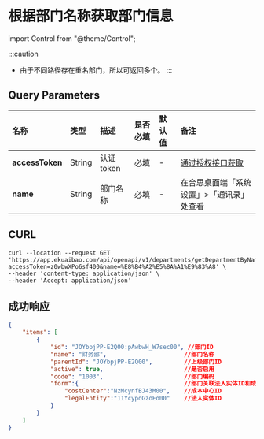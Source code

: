 # 根据部门名称获取部门信息

import Control from "@theme/Control";

<Control
method="GET"
url="/api/openapi/v1/departments/getDepartmentByName"
/>

:::caution
- 由于不同路径存在重名部门，所以可返回多个。
:::

## Query Parameters

| 名称 | 类型 | 描述 | 是否必填 | 默认值 | 备注 |
| :--- | :--- | :--- | :--- |:--- | :--- |
| **accessToken** | String | 认证token | 必填 | - | [通过授权接口获取](/docs/open-api/getting-started/auth) |
| **name**        | String | 部门名称   | 必填 | - | 在合思桌面端「系统设置」>「通讯录」处查看 |

## CURL
```shell
curl --location --request GET 'https://app.ekuaibao.com/api/openapi/v1/departments/getDepartmentByName?accessToken=z0wbwXPo6sf400&name=%E8%B4%A2%E5%8A%A1%E9%83%A8' \
--header 'content-type: application/json' \
--header 'Accept: application/json'
```

## 成功响应
```json
{
    "items": [
        {
            "id": "JOYbpjPP-E2Q00:pAwbwH_W7sec00", //部门ID
            "name": "财务部",                      //部门名称
            "parentId": "JOYbpjPP-E2Q00",         //上级部门ID
            "active": true,                       //是否启用
            "code": "1003",                       //部门编码
            "form":{                              //部门关联法人实体ID和成本中心ID
                "costCenter":"NzMcynfBJ43M00",    //成本中心ID
                "legalEntity":"11YcypdGzoEo00"    //法人实体ID
            }
        }
    ]
}
```
